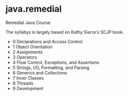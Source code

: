 # java.remedial
Remedial Java Course

The syllabys is largely based on Kathy Sierra's SCJP book.

- 0 Declarations and Access Control 
- 1 Object Orientation 
- 2 Assignments 
- 3 Operators 
- 4 Flow Control, Exceptions, and Assertions 
- 5 Strings, I/O, Formatting, and Parsing 
- 6 Generics and Collections 
- 7 Inner Classes 
- 8 Threads 
- 9 Development 

